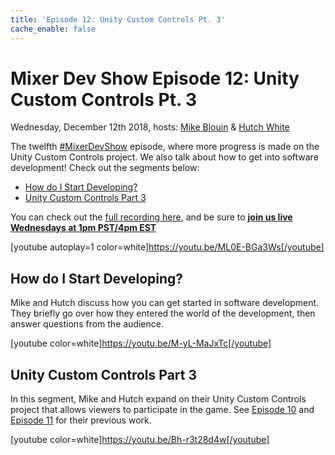```yaml
---
title: 'Episode 12: Unity Custom Controls Pt. 3'
cache_enable: false
---
```


# Mixer Dev Show Episode 12: Unity Custom Controls Pt. 3
Wednesday, December 12th 2018, hosts: [Mike Blouin](https://twitter.com/MichaelBlouin) & [Hutch White](https://twitter.com/AechDub)

The twelfth [#MixerDevShow](https://twitter.com/hashtag/MixerDevShow) episode, where more progress is made on the Unity Custom Controls project. We also talk about how to get into software development! Check out the segments below:

- [How do I Start Developing?](https://youtu.be/M-yL-MaJxTc)
- [Unity Custom Controls Part 3](https://youtu.be/Bh-r3t28d4w)

You can check out the [full recording here](https://youtu.be/ML0E-BGa3Ws), and be sure to [**join us live Wednesdays at 1pm PST/4pm EST**](https://mixer.com/MixerDevShow)

[youtube autoplay=1 color=white]https://youtu.be/ML0E-BGa3Ws[/youtube]

## How do I Start Developing?
Mike and Hutch discuss how you can get started in software development. They briefly go over how they entered the world of the development, then answer questions from the audience.

[youtube color=white]https://youtu.be/M-yL-MaJxTc[/youtube]

## Unity Custom Controls Part 3
In this segment, Mike and Hutch expand on their Unity Custom Controls project that allows viewers to participate in the game. See [Episode 10](/content/dev-show/e10/) and [Episode 11](/content/dev-show/e11/) for their previous work.

[youtube color=white]https://youtu.be/Bh-r3t28d4w[/youtube]